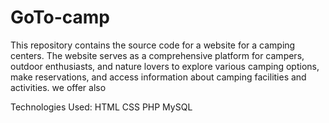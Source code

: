 # GoTo-camp
This repository contains the source code for a website for a camping centers.
The website serves as a comprehensive platform for campers,
outdoor enthusiasts, and nature lovers to explore various camping options,
make reservations, and access information about camping facilities and activities.
we offer also 



Technologies Used:
HTML
CSS
PHP 
MySQL
